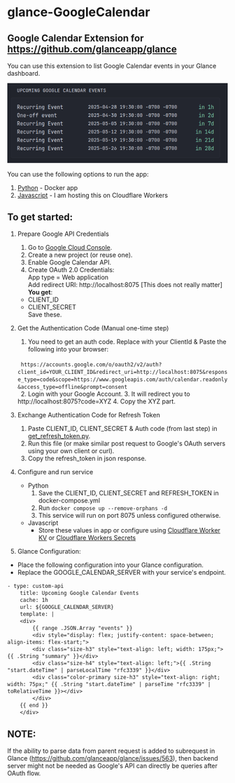 # glance-GoogleCalendar
## Google Calendar Extension for https://github.com/glanceapp/glance

You can use this extension to list Google Calendar events in your Glance dashboard.

![demo](./demo.png)

You can use the following options to run the app:
1. [Python](./Python) - Docker app
2. [Javascript](./Javascript) - I am hosting this on Cloudflare Workers  

## To get started:
1. Prepare Google API Credentials
    1. Go to [Google Cloud Console](https://console.cloud.google.com/).
    2. Create a new project (or reuse one).
    3. Enable Google Calendar API.
    4. Create OAuth 2.0 Credentials:  
    App type = Web application  
    Add redirect URI: http://localhost:8075 [This does not really matter]  
    **You get**:  
    - CLIENT_ID  
    - CLIENT_SECRET  
    Save these.
2. Get the Authentication Code (Manual one-time step)
    1. You need to get an auth code. Replace with your ClientId & Paste the following into your browser:  
    <code>
    https://accounts.google.com/o/oauth2/v2/auth?client_id=YOUR_CLIENT_ID&redirect_uri=http://localhost:8075&response_type=code&scope=https://www.googleapis.com/auth/calendar.readonly&access_type=offline&prompt=consent
    </code>
    2. Login with your Google Account.
    3. It will redirect you to http://localhost:8075?code=XYZ
    4. Copy the XYZ part.
    
3. Exchange Authentication Code for Refresh Token 
    1. Paste CLIENT_ID, CLIENT_SECRET & Auth code (from last step) in [get_refresh_token.py](./Python/get_refresh_token.py).
    2. Run this file (or make similar post request to Google's OAuth servers using your own client or curl).
    3. Copy the refresh_token in json response.

4. Configure and run service 
    - Python
        1. Save the CLIENT_ID, CLIENT_SECRET and REFRESH_TOKEN in docker-compose.yml
        2. Run <code>docker compose up --remove-orphans -d</code>
        3. This service will run on port 8075 unless configured otherwise.
    - Javascript
        - Store these values in app or configure using [Cloudflare Worker KV](https://developers.cloudflare.com/kv/) or [Cloudflare Workers Secrets](https://developers.cloudflare.com/workers/configuration/secrets/)

5. Glance Configuration:  
- Place the following configuration into your Glance configuration.  
- Replace the GOOGLE_CALENDAR_SERVER with your service's endpoint.
```
- type: custom-api
    title: Upcoming Google Calendar Events
    cache: 1h
    url: ${GOOGLE_CALENDAR_SERVER}
    template: |
    <div>
        {{ range .JSON.Array "events" }}
        <div style="display: flex; justify-content: space-between; align-items: flex-start;">
        <div class="size-h3" style="text-align: left; width: 175px;">{{ .String "summary" }}</div>
        <div class="size-h4" style="text-align: left;">{{ .String "start.dateTime" | parseLocalTime "rfc3339" }}</div>
        <div class="color-primary size-h3" style="text-align: right; width: 75px;" {{ .String "start.dateTime" | parseTime "rfc3339" | toRelativeTime }}></div>
        </div>
    {{ end }}
    </div>
```

## NOTE:
If the ability to parse data from parent request is added to subrequest in Glance (https://github.com/glanceapp/glance/issues/563), then backend server might not be needed as Google's API can directly be queries after OAuth flow.